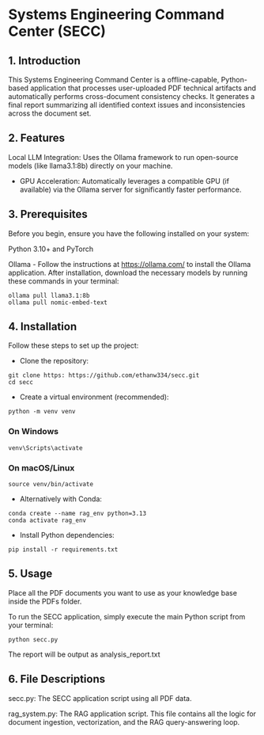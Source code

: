 # Systems Engineering Command Center (SECC)

## 1. Introduction

This Systems Engineering Command Center is a offline-capable, Python-based application that processes user-uploaded PDF technical artifacts and automatically performs cross-document consistency checks. It generates a final report summarizing all identified context issues and inconsistencies across the document set.

## 2. Features
Local LLM Integration: Uses the Ollama framework to run open-source models (like llama3.1:8b) directly on your machine.

- GPU Acceleration: Automatically leverages a compatible GPU (if available) via the Ollama server for significantly faster performance.

## 3. Prerequisites
Before you begin, ensure you have the following installed on your system:

Python 3.10+ and PyTorch

Ollama - Follow the instructions at https://ollama.com/ to install the Ollama application. After installation, download the necessary models by running these commands in your terminal:

```
ollama pull llama3.1:8b
ollama pull nomic-embed-text
```

## 4. Installation
Follow these steps to set up the project:

- Clone the repository:

```
git clone https: https://github.com/ethanw334/secc.git
cd secc
```
- Create a virtual environment (recommended):

```
python -m venv venv
```

### On Windows
```
venv\Scripts\activate
```
### On macOS/Linux
```
source venv/bin/activate
```
- Alternatively with Conda:
```
conda create --name rag_env python=3.13
conda activate rag_env
```
- Install Python dependencies:
```
pip install -r requirements.txt
```

## 5. Usage

Place all the PDF documents you want to use as your knowledge base inside the PDFs folder. 

To run the SECC application, simply execute the main Python script from your terminal:
```
python secc.py
```

The report will be output as analysis_report.txt

## 6. File Descriptions

secc.py: The SECC application script using all PDF data.

rag_system.py: The RAG application script. This file contains all the logic for document ingestion, vectorization, and the RAG query-answering loop.
